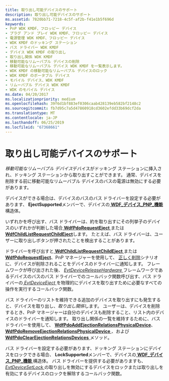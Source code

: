 ```yaml
---
title: 取り出し可能デバイスのサポート
description: 取り出し可能デバイスのサポート
ms.assetid: 7820bb71-7218-4c5f-af2b-f41e1b5f696d
keywords:
- PnP WDK KMDF、フロッピー デバイス
- プラグ アンド プレイ WDK KMDF、フロッピー デバイス
- 電源管理 WDK KMDF、フロッピー デバイス
- WDK KMDF のドッキング ステーション
- バス ドライバー WDK KMDF
- デバイス WDK KMDF の取り出し
- 取り出し関係 WDK KMDF
- 移動可能なリムーバブル デバイスの削除
- 移動可能なリムーバブル デバイス WDK KMDF を一覧表示します。
- WDK KMDF の移動可能なリムーバブル デバイスのロック
- WDK KMDF のポータブル デバイス
- モバイル デバイス、WDK KMDF
- リムーバブル デバイス WDK KMDF
- WDK のモバイル デバイス
ms.date: 04/20/2017
ms.localizationpriority: medium
ms.openlocfilehash: 39f6d1bf883ef0306caab428139eb582bf2148c2
ms.sourcegitcommit: fb7d95c7a5d47860918cd3602efdd33b69dcf2da
ms.translationtype: MT
ms.contentlocale: ja-JP
ms.lasthandoff: 06/25/2019
ms.locfileid: "67368661"
---
```

# <a name="supporting-ejectable-devices"></a>取り出し可能デバイスのサポート


*移動可能なリムーバブル デバイス*デバイスがドッキング ステーションに挿入され、ドッキング ステーションから取り出すことができます。 通常、デバイスを削除する前に移動可能なリムーバブル デバイスのバスの電源は無効にする必要があります。

デバイスができる場合は、デバイスのバスのバス ドライバーを設定する必要があります、 **EjectSupported**メンバーで、デバイスの[ **WDF\_デバイス\_PNP\_機能** ](https://docs.microsoft.com/windows-hardware/drivers/ddi/content/wdfdevice/ns-wdfdevice-_wdf_device_pnp_capabilities)構造体。

いずれかを呼び出す、バス ドライバーは、約を取り出すにその列挙子のデバイスのいずれかが判断した場合[ **WdfPdoRequestEject** ](https://docs.microsoft.com/windows-hardware/drivers/ddi/content/wdfpdo/nf-wdfpdo-wdfpdorequesteject)または[ **WdfChildListRequestChildEject**](https://docs.microsoft.com/windows-hardware/drivers/ddi/content/wdfchildlist/nf-wdfchildlist-wdfchildlistrequestchildeject)します。 たとえば、バス ドライバーは、ユーザーに取り出しボタンが押されたことを検出することがあります。

ドライバーを呼び出すと[ **WdfChildListRequestChildEject** ](https://docs.microsoft.com/windows-hardware/drivers/ddi/content/wdfchildlist/nf-wdfchildlist-wdfchildlistrequestchildeject)または[ **WdfPdoRequestEject**](https://docs.microsoft.com/windows-hardware/drivers/ddi/content/wdfpdo/nf-wdfpdo-wdfpdorequesteject)、PnP マネージャーを使用して、 [正しく削除](a-user-unplugs-a-device.md#orderly-removal)シナリオに、デバイスが削除されることをデバイスのドライバーに通知します。 フレームワークが呼び出された後、 [ *EvtDeviceReleaseHardware* ](https://docs.microsoft.com/windows-hardware/drivers/ddi/content/wdfdevice/nc-wdfdevice-evt_wdf_device_release_hardware)フレームワークであるデバイスのバスのバス ドライバーでのコールバック関数呼び出す、バス ドライバーの[ *EvtDeviceEject* ](https://docs.microsoft.com/windows-hardware/drivers/ddi/content/wdfpdo/nc-wdfpdo-evt_wdf_device_eject)を物理的にデバイスを取り出すために必要なすべての操作を実行するコールバック関数。

バス ドライバーのリストを維持できる追加のデバイスを取り出すにも発生すると、デバイスを取り出し、*取り出し関係*します。 ユーザーは、デバイスを削除するとき、PnP マネージャーは自分のデバイスも削除すること、リスト内のデバイスのドライバーを通知します。 取り出し関係の一覧を維持するために、バス ドライバーを使用して、 [ **WdfPdoAddEjectionRelationsPhysicalDevice**](https://docs.microsoft.com/windows-hardware/drivers/ddi/content/wdfpdo/nf-wdfpdo-wdfpdoaddejectionrelationsphysicaldevice)、 [ **WdfPdoRemoveEjectionRelationsPhysicalDevice** ](https://docs.microsoft.com/windows-hardware/drivers/ddi/content/wdfpdo/nf-wdfpdo-wdfpdoremoveejectionrelationsphysicaldevice)、および[ **WdfPdoClearEjectionRelationsDevices** ](https://docs.microsoft.com/windows-hardware/drivers/ddi/content/wdfpdo/nf-wdfpdo-wdfpdoclearejectionrelationsdevices)メソッド。

バス ドライバーを設定する必要があります、ドッキング ステーションにデバイスをロックできる場合、 **LockSupported**メンバーで、デバイスの[ **WDF\_デバイス\_PNP\_機能** ](https://docs.microsoft.com/windows-hardware/drivers/ddi/content/wdfdevice/ns-wdfdevice-_wdf_device_pnp_capabilities)構造体。 バス ドライバーを提供する必要がありますも、 [ *EvtDeviceSetLock* ](https://docs.microsoft.com/windows-hardware/drivers/ddi/content/wdfpdo/nc-wdfpdo-evt_wdf_device_set_lock)の取り出しを無効にするデバイスをロックまたは取り出しを有効にするデバイスのロックを解除するコールバック関数。

 

 





